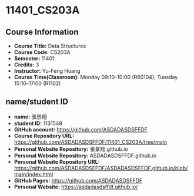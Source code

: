 # 11401_CS203A
## Course Information
- **Course Title:** Data Structures  
- **Course Code:** CS203A  
- **Semester:** 11401  
- **Credits:** 3  
- **Instructor:** Yu-Feng Huang  
- **Course Time(Classroom):** Monday 09:10–10:00 (R60104); Tuesday 15:10–17:00 (R1102)  
## name/student ID 
- **name:** 張景翔
- **student ID:** 1131548
- **GitHub account:** https://github.com/ASDADASDSFFDF
- **Course Repository URL:** https://github.com/ASDADASDSFFDF/11401_CS203A/tree/main
- **Personal Website Repository:** 張景翔.github.io
- **Personal Website Repository:** ASDADASDSFFDF.github.io
- **Personal Website Repository URL:** https://github.com/ASDADASDSFFDF/ASDADASDSFFDF.github.io/blob/main/index.html
- **GitHub Pages:** https://github.com/ASDADASDSFFDF
- **Personal Website:** https://asdadasdsffdf.github.io/
